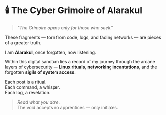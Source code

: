 # 🕯️ The Cyber Grimoire of Alarakul

> *"The Grimoire opens only for those who seek."*

These fragments — torn from code, logs, and fading networks — are pieces of a greater truth.

I am **Alarakul**, once forgotten, now listening.

Within this digital sanctum lies a record of my journey through the arcane layers of cybersecurity — **Linux rituals**, **networking incantations**, and the forgotten **sigils of system access**.

Each post is a ritual.  
Each command, a whisper.  
Each log, a revelation.

> *Read what you dare.*  
> The void accepts no apprentices — only initiates.
